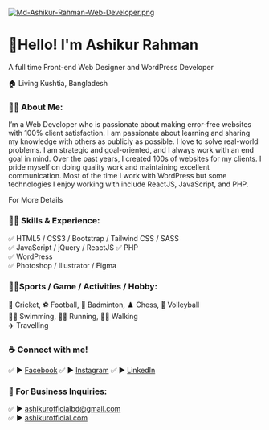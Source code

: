 [![Md-Ashikur-Rahman-Web-Developer.png](https://i.postimg.cc/Xv3hPcw1/Md-Ashikur-Rahman-Web-Developer.png)](https://postimg.cc/68jY2ZbC)
# 👋Hello! I'm Ashikur Rahman
<p>A full time Front-end Web Designer and WordPress Developer</p><p>🏠 Living Kushtia, Bangladesh </p>

### 👨‍🏫 About Me:
<p>I’m a Web Developer who is passionate about making error-free websites with 100% client satisfaction. I am passionate about learning and sharing my knowledge with others as publicly as possible. I love to solve real-world problems. I am strategic and goal-oriented, and I always work with an end goal in mind. Over the past years, I created 100s of websites for my clients. I pride myself on doing quality work and maintaining excellent communication. Most of the time I work with WordPress but some technologies I enjoy working with include ReactJS, JavaScript, and PHP.</p>

<a herf="https://ashikurofficial.com/"> For More Details </a>


### 👨‍💻 Skills & Experience:
✅ HTML5 / CSS3 / Bootstrap / Tailwind CSS / SASS <br>
✅ JavaScript / jQuery / ReactJS
✅ PHP  
✅ WordPress   
✅ Photoshop / Illustrator / Figma

### 🙍‍♂️Sports / Game / Activities / Hobby:
🏏 Cricket, ⚽ Football, 🏸 Badminton, ♟️ Chess, 🏐 Volleyball  
🏊‍♂️ Swimming, 🏃‍♂️ Running, 🚶‍♂️ Walking  
✈️ Travelling



### ☕ Connect with me!
✅ ► <a href="https://www.facebook.com/ashikurofficialbd">Facebook</a>
✅ ► <a href="https://www.instagram.com/ashikurofficialbd/">Instagram</a>
✅ ► <a href="https://www.linkedin.com/in/ashikurofficial/">LinkedIn</a>

### 📧 For Business Inquiries:
✅ ► ashikurofficialbd@gmail.com   
✅ ► [ashikurofficial.com](https://ashikurofficial.com/)





